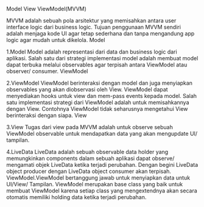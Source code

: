 
Model View ViewModel(MVVM)

MVVM adalah sebuah pola arsitektur yang memisahkan antara user interface logic dari business logic. Tujuan penggunaan MVVM sendiri adalah menjaga kode UI agar tetap sederhana dan tanpa mengandung app logic agar mudah untuk dikelola.
Model

1.Model
Model adalah representasi dari data dan business logic dari aplikasi. Salah satu dari strategi implementasi model adalah membuat model dapat terbuka melalui observables agar terpisah antara ViewModel atau observer/ consumer.
ViewModel

2.ViewModel
ViewModel berinteraksi dengan model dan juga menyiapkan observables yang akan diobservasi oleh View. ViewModel dapat menyediakan hooks untuk view dan mem-pass events kepada model.
Salah satu implementasi strategi dari ViewModel adalah untuk memisahkannya dengan View. Contohnya ViewModel tidak seharusnya mengetahui View berinteraksi dengan siapa.
View

3.View
Tugas dari view pada MVVM adalah untuk observe sebuah ViewModel observable untuk mendapatkan data yang akan mengupdate UI/ tampilan.

4.LiveData
LiveData adalah sebuah observable data holder yang memungkinkan components dalam sebuah aplikasi dapat observe/ mengamati objek LiveData ketika terjadi perubahan. Dengan begini LiveData object producer dengan LiveData object consumer akan terpisah.
ViewModel.ViewModel bertanggung jawab untuk menyiapkan data untuk UI/View/ Tampilan.
ViewModel merupakan base class yang baik untuk membuat ViewModel karena setiap class yang mengextendnya akan secara otomatis memiliki holding data ketika terjadi perubahan.















